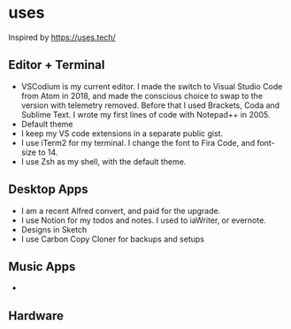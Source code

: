 # uses
Inspired by https://uses.tech/

## Editor + Terminal

- VSCodium is my current editor. I made the switch to Visual Studio Code from Atom in 2018, and made the conscious choice to swap to the version with telemetry removed. Before that I used Brackets, Coda and Sublime Text. I wrote my first lines of code with Notepad++ in 2005.
- Default theme
- I keep my VS code extensions in a separate public gist. 
- I use iTerm2 for my terminal. I change the font to Fira Code, and font-size to 14.
- I use Zsh as my shell, with the default theme.

## Desktop Apps

- I am a recent Alfred convert, and paid for the upgrade.
- I use Notion for my todos and notes. I used to iaWriter, or evernote.
- Designs in Sketch
- I use Carbon Copy Cloner for backups and setups

## Music Apps
- 

## Hardware

